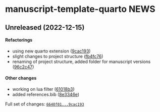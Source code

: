 # manuscript-template-quarto NEWS

## Unreleased (2022-12-15)

#### Refactorings

-   using new quarto extension
    ([9cac193](https://github.com/kapsner/manuscript-template-quarto/tree/9cac193080038806f8f5deb371c0f2efacb497e8))
-   slight changes to project structure
    ([fb4fc76](https://github.com/kapsner/manuscript-template-quarto/tree/fb4fc76b0457cee66e182f2c3e634c78235c8f9f))
-   renaming of project structure, added folder for manuscript versions
    ([96c2c47](https://github.com/kapsner/manuscript-template-quarto/tree/96c2c47880efc96c6073ac189d48cffb436e28d5))

#### Other changes

-   working on lua filter
    ([61018b3](https://github.com/kapsner/manuscript-template-quarto/tree/61018b3a31a17a6893f8ca233f51c95587a31978))
-   added references.bib
    ([8e3346e](https://github.com/kapsner/manuscript-template-quarto/tree/8e3346e22562d28c42327dd790f6ab3cf73f424f))

Full set of changes:
[`6640f01...9cac193`](https://github.com/kapsner/manuscript-template-quarto/compare/6640f01...9cac193)
